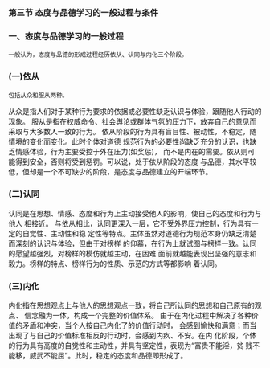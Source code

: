 ### 第三节 态度与品德学习的一般过程与条件
### 一、态度与品德学习的一般过程
    一般认为，态度与品德的形成过程经历依从、认同与内化三个阶段。
    
### (一)依从
    包括从众和服从两种。
    
从众是指人们对于某种行为要求的依据或必要性缺乏认识与体验，跟随他人行动的现象。
服从是指在权威命令、社会舆论或群体气氛的压力下，放弃自己的意见而采取与大多数人一致的行为。
依从阶段的行为具有盲目性、被动性，不稳定，随情境的变化而变化。此时个体对道德
规范行为的必要性尚缺乏充分的认识，也缺乏情感体验，行为主要受控于外在压力(如奖惩)，
而不是内在的需要。依从则可能得到安全，否则将受到惩罚。可以说，处于依从阶段的态度
与品德，其水平较低，但却是一个不可缺少的阶段，是态度与品德建立的开端环节。

### (二)认同
认同是在思想、情感、态度和行为上主动接受他人的影响，使自己的态度和行为与他人
相接近。
与依从相比，认同更深入一层，它不受外界压力控制，行为具有一定的自觉性、主动性和稳
定性等特点。主体虽然对道德行为规范本身仍缺乏清楚而深刻的认识与体验，但由于对榜样
的仰慕，在行为上就试图与榜样一致。认同的愿望越强烈，对榜样的模仿就越主动，在困难
面前就越能表现出坚强的意志和毅力。榜样的特点、榜样行为的性质、示范的方式等都影响
着认同。
### (三)内化
内化指在思想观点上与他人的思想观点一致，将自己所认同的思想和自己原有的观点、
信念融为一体，构成一个完整的价值体系。
由于在内化过程中解决了各种价值的矛盾和冲突，当个人按自己内化了的价值行动时，
会感到愉快和满意；而当出现了与自己的价值标准相反的行动时，会感到内疚、不安。在内
化阶段，个体的行为具有高度的自觉性和主动性，并具有坚定性，表现为“富贵不能淫，贫
贱不能移，威武不能屈”。此时，稳定的态度和品德即形成了。